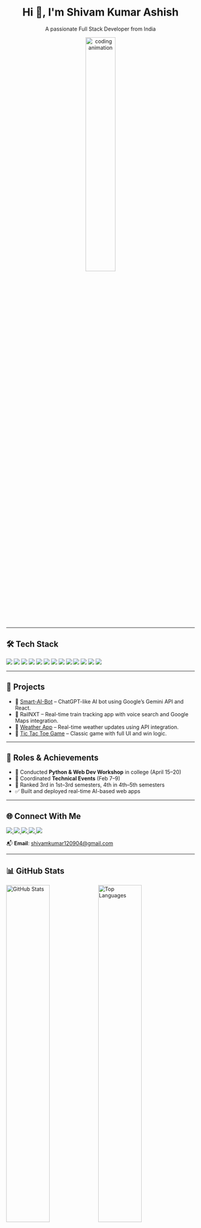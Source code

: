 <h1 align="center">Hi 👋, I'm Shivam Kumar Ashish</h1>
<p align="center">A passionate Full Stack Developer from India</p>

<p align="center">
  <img src="https://user-images.githubusercontent.com/55389276/140866485-8fb1c876-9a8f-4d6a-98dc-08c4981eaf70.gif" alt="coding animation" width="40%" />
</p>

---

## 🛠️ Tech Stack

<p align="left">
  <img src="https://img.shields.io/badge/Java-007396?style=for-the-badge&logo=java&logoColor=white"/>
  <img src="https://img.shields.io/badge/HTML5-e34c26?style=for-the-badge&logo=html5&logoColor=white"/>
  <img src="https://img.shields.io/badge/CSS3-1572B6?style=for-the-badge&logo=css3&logoColor=white"/>
  <img src="https://img.shields.io/badge/JavaScript-f7df1e?style=for-the-badge&logo=javascript&logoColor=black"/>
  <img src="https://img.shields.io/badge/React.js-61DAFB?style=for-the-badge&logo=react&logoColor=black"/>
  <img src="https://img.shields.io/badge/Tailwind_CSS-38b2ac?style=for-the-badge&logo=tailwind-css&logoColor=white"/>
  <img src="https://img.shields.io/badge/Bootstrap-563d7c?style=for-the-badge&logo=bootstrap&logoColor=white"/>
  <img src="https://img.shields.io/badge/Node.js-339933?style=for-the-badge&logo=node.js&logoColor=white"/>
  <img src="https://img.shields.io/badge/Express.js-000000?style=for-the-badge&logo=express&logoColor=white"/>
  <img src="https://img.shields.io/badge/MongoDB-4EA94B?style=for-the-badge&logo=mongodb&logoColor=white"/>
  <img src="https://img.shields.io/badge/MySQL-00758f?style=for-the-badge&logo=mysql&logoColor=white"/>
  <img src="https://img.shields.io/badge/Git-F05032?style=for-the-badge&logo=git&logoColor=white"/>
  <img src="https://img.shields.io/badge/GitHub-181717?style=for-the-badge&logo=github&logoColor=white"/>
</p>

---

## 🚀 Projects

- 🔹 [Smart-AI-Bot](https://github.com/shivamkrashish/Smart-AI-Bot) – ChatGPT-like AI bot using Google’s Gemini API and React.
- 🔹 RailNXT – Real-time train tracking app with voice search and Google Maps integration.
- 🔹 [Weather App](https://github.com/shivamkrashish/Weather-App) – Real-time weather updates using API integration.
- 🔹 [Tic Tac Toe Game](https://github.com/shivamkrashish/Tic-Tac-Toe-Game) – Classic game with full UI and win logic.

---

## 📌 Roles & Achievements

- 🧠 Conducted **Python & Web Dev Workshop** in college (April 15–20)
- 🎯 Coordinated **Technical Events** (Feb 7–9)
- 🥉 Ranked 3rd in 1st–3rd semesters, 4th in 4th–5th semesters
- ✅ Built and deployed real-time AI-based web apps

---

## 🌐 Connect With Me

<p align="left">
  <a href="https://www.linkedin.com/in/shivam-kumar-ashish-b773ab31a/" target="_blank">
    <img src="https://img.shields.io/badge/LinkedIn-blue?style=for-the-badge&logo=linkedin&logoColor=white"/>
  </a>
  <a href="https://leetcode.com/u/Shivam_Kumar_Ashish/" target="_blank">
    <img src="https://img.shields.io/badge/LeetCode-FFA116?style=for-the-badge&logo=leetcode&logoColor=black"/>
  </a>
  <a href="https://www.instagram.com/shivamashish_45/" target="_blank">
    <img src="https://img.shields.io/badge/Instagram-E4405F?style=for-the-badge&logo=instagram&logoColor=white"/>
  </a>
  <a href="https://www.facebook.com/ashish.raj.861957" target="_blank">
    <img src="https://img.shields.io/badge/Facebook-1877F2?style=for-the-badge&logo=facebook&logoColor=white"/>
  </a>
  <a href="https://portfolio-webpage-wzg6.vercel.app/" target="_blank">
    <img src="https://img.shields.io/badge/Portfolio-000000?style=for-the-badge&logo=vercel&logoColor=white"/>
  </a>
</p>

📬 **Email**: shivamkumar120904@gmail.com

---

## 📊 GitHub Stats

<p align="left">
  <img src="https://github-readme-stats.vercel.app/api?username=shivamkrashish&show_icons=true&theme=tokyonight" alt="GitHub Stats" width="48%" />
  <img src="https://github-readme-stats.vercel.app/api/top-langs/?username=shivamkrashish&layout=compact&theme=tokyonight" alt="Top Languages" width="48%" />
</p>

---

⭐️ *Thanks for visiting my GitHub profile! Feel free to follow and connect with me.*

